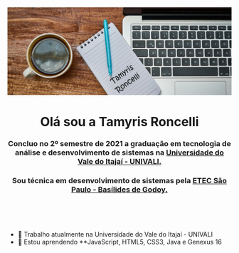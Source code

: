 <img src="https://github.com/tamyrisroncelli/tamyrisroncelli/blob/main/background3.png" style="max-width:100%;">

 <h1 align="center"> Olá sou a Tamyris Roncelli </h1>
 
<h3 align="center"> Concluo no 2º semestre de 2021 a graduação em tecnologia de análise e desenvolvimento de sistemas na <a href="https://www.univali.br/Paginas/default.aspx" target="_blank">Universidade do Vale do Itajaí - UNIVALI.</a></h3>
<h3 align="center"> Sou técnica em desenvolvimento de sistemas pela <a href="https://basilides.com.br" target="_blank">ETEC São Paulo - Basílides de Godoy.</a></h3><br><br><br>


- 🔭  Trabalho atualmente na Universidade do Vale do Itajaí - UNIVALI
- 🌱  Estou aprendendo **JavaScript, HTML5, CSS3, Java e Genexus 16
<!-- 👯 I’m looking to collaborate on ...
- 🤔 I’m looking for help with ...
- 💬 Ask me about ...
- 📫  tamyrisroncelli@gmail.com
- 😄 Pronouns: ...
- ⚡ Fun fact: ...
-->

